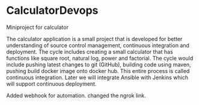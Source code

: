 # CalculatorDevops
Miniproject for calculator

The calculator application is a small project that is developed for better
understanding of source control management, continuous integration and
deployment. The cycle includes creating a small calculator that has functions like
square root, natural log, power and factorial.
The cycle would include pushing latest changes to git (GitHub), building code using
maven, pushing build docker image onto docker hub. This entire process is called
continuous integration.
Later we will integrate Ansible with Jenkins which will support continuous
deployment.


Added webhook for automation.
changed the ngrok link.


